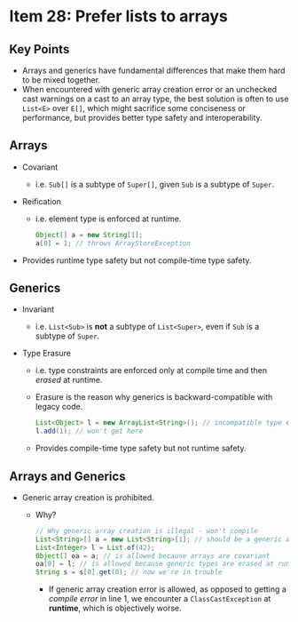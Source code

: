 # Item 28: Prefer lists to arrays

## Key Points

- Arrays and generics have fundamental differences that make them hard to be mixed together.
- When encountered with generic array creation error or an unchecked cast warnings on a cast to an array type, the best solution is often to use `List<E>` over `E[]`, which might sacrifice some conciseness or performance, but provides better type safety and interoperability.

## Arrays

- Covariant

  - i.e. `Sub[]` is a subtype of `Super[]`, given `Sub` is a subtype of `Super`.

- Reification

  - i.e. element type is enforced at runtime.

    ```java
    Object[] a = new String[1];
    a[0] = 1; // throws ArrayStoreException
    ```

- Provides runtime type safety but not compile-time type safety.

## Generics

- Invariant

  - i.e. `List<Sub>` is **not** a subtype of `List<Super>`, even if `Sub` is a subtype of `Super`.

- Type Erasure

  - i.e. type constraints are enforced only at compile time and then *erased* at runtime.

  - Erasure is the reason why generics is backward-compatible with legacy code.

    ```java
    List<Object> l = new ArrayList<String>(); // incompatible type error
    l.add(1); // won't get here
    ```

  - Provides compile-time type safety but not runtime safety.

## Arrays and Generics

- Generic array creation is prohibited.

  - Why?

    ```java
    // Why generic array creation is illegal - won't compile
    List<String>[] a = new List<String>[1]; // should be a generic array creation error
    List<Integer> l = List.of(42);
    Object[] oa = a; // is allowed because arrays are covariant
    oa[0] = l; // is allowed because generic types are erased at runtime
    String s = s[0].get(0); // now we're in trouble
    ```

    - If generic array creation error is allowed, as opposed to getting a *compile error* in line 1, we encounter a `ClassCastException` at **runtime**, which is objectively worse.